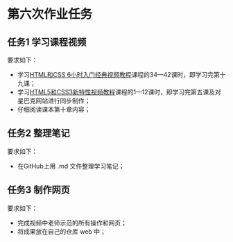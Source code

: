 # 第六次作业任务

## 任务1 学习课程视频

要求如下：
- 学习[HTML和CSS 6小时入门经典视频教程](http://edu.51cto.com/course/course_id-3116.html)课程的34—42课时，即学习完第十九课；
- 学习[HTML5和CSS3新特性视频教程](http://edu.51cto.com/course/course_id-3282.html)课程的1—12课时，即学习完第五课及对星巴克网站进行同步制作；
- 仔细阅读课本第十章内容；

## 任务2 整理笔记

要求如下：
- 在GitHub上用 .md 文件整理学习笔记；

## 任务3 制作网页

要求如下：
- 完成视频中老师示范的所有操作和网页；
- 将成果放在自己的仓库 web 中；